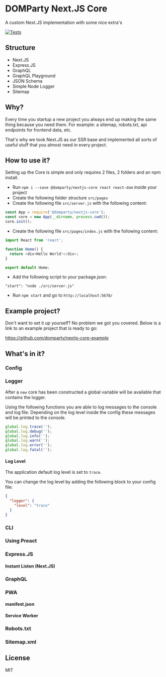 # DOMParty Next.JS Core

A custom Next.JS implementation with some nice extra's

[![Tests](https://github.com/domparty/nextjs-core/workflows/Tests/badge.svg?branch=master)](https://github.com/domparty/nextjs-core/actions?query=workflow%3ATests)

## Structure
- Next.JS
- Express.JS
- GraphQL
- GraphQL Playground
- JSON Schema
- Simple Node Logger
- Sitemap

## Why?

Every time you startup a new project you always end up making the same thing because you need them.
For example: a sitemap, robots.txt, api endpoints for frontend data, etc.

That's why we took Next.JS as our SSR base and implemented all sorts of useful stuff that you almost need in every project.

## How to use it?

Setting up the Core is simple and only requires 2 files, 2 folders and an npm install.

- Run `npm i --save @domparty/nextjs-core react react-dom` inside your project
- Create the following folder structure `src/pages`
- Create the following file `src/server.js` with the following content:
```javascript
const App = require('@domparty/nextjs-core');
const core = new App(__dirname, process.cwd());
core.init();
```
- Create the following file `src/pages/index.js` with the following content:
```javascript
import React from 'react';

function Home() {
  return <div>Hello World!</div>;
}

export default Home;
```
- Add the following script to your package.json:
```
"start": "node ./src/server.js"
```
- Run `npm start` and go to `http://localhost:5678/`

## Example project?
Don't want to set it up yourself? No problem we got you covered.
Below is a link to an example project that is ready to go:

https://github.com/domparty/nextjs-core-example

## What's in it?
### Config

### Logger
After a `new` core has been constructed a global variable will be available that contains the logger.

Using the following functions you are able to log messages to the console and log file.
Depending on the log level inside the config these messages will be printed to the console.
```javascript
global.log.trace('');
global.log.debug('');
global.log.info('');
global.log.warn('');
global.log.error('');
global.log.fatal('');
```

#### Log Level
The application default log level is set to `trace`.

You can change the log level by adding the following block to your config file:
```json
{
  "logger": {
    "level": "trace"
  }
}
```

### CLI

### Using Preact

### Express.JS

#### Instant Listen (Next.JS)

### GraphQL

### PWA
#### manifest.json

#### Service Worker

### Robots.txt

### Sitemap.xml

## License

MIT
